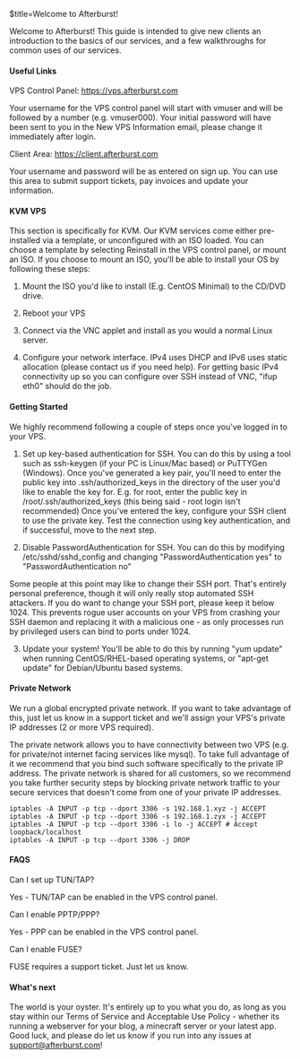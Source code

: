 $title=Welcome to Afterburst!

Welcome to Afterburst! This guide is intended to give new clients an introduction to the basics of our services, and a few walkthroughs for common uses of our services.

#### Useful Links

VPS Control Panel: <a href=https://vps.afterburst.com>https://vps.afterburst.com</a>

Your username for the VPS control panel will start with vmuser and will be followed by a number (e.g. vmuser000). Your initial password will have been sent to you in the New VPS Information email, please change it immediately after login. 

Client Area: <a href=https://client.afterburst.com>https://client.afterburst.com</a>

Your username and password will be as entered on sign up. You can use this area to submit support tickets, pay invoices and update your information.
	
#### KVM VPS

This section is specifically for KVM. Our KVM services come either pre-installed via a template, or unconfigured with an ISO loaded. You can choose a template by selecting Reinstall in the VPS control panel, or mount an ISO. If you choose to mount an ISO, you'll be able to install your OS by following these steps:


1) Mount the ISO you'd like to install (E.g. CentOS Minimal) to the CD/DVD drive.

2) Reboot your VPS

3) Connect via the VNC applet and install as you would a normal Linux server. 

4) Configure your network interface. IPv4 uses DHCP and IPv6 uses static allocation (please contact us if you need help). For getting basic IPv4 connectivity up so you can configure over SSH instead of VNC, "ifup eth0" should do the job. 

#### Getting Started

We highly recommend following a couple of steps once you've logged in to your VPS. 

1) Set up key-based authentication for SSH. You can do this by using a tool such as ssh-keygen (if your PC is Linux/Mac based) or PuTTYGen (Windows). Once you've generated a key pair, you'll need to enter the public key into .ssh/authorized\_keys in the directory of the user you'd like to enable the key for.
	E.g. for root, enter the public key in /root/.ssh/authorized\_keys (this being said - root login isn't recommended)
	Once you've entered the key, configure your SSH client to use the private key. Test the connection using key authentication, and if successful, move to the next step.
	
2) Disable PasswordAuthentication for SSH. You can do this by modifying /etc/sshd/sshd_config and changing "PasswordAuthentication yes" to "PasswordAuthentication no"

Some people at this point may like to change their SSH port. That's entirely personal preference, though it will only really stop automated SSH attackers. If you do want to change your SSH port, please keep it below 1024. This prevents rogue user accounts on your VPS from crashing your SSH daemon and replacing it with a malicious one - as only processes run by privileged users can bind to ports under 1024.

3) Update your system! You'll be able to do this by running "yum update" when running CentOS/RHEL-based operating systems, or "apt-get update" for Debian/Ubuntu based systems.

#### Private Network

We run a global encrypted private network. If you want to take advantage of this, just let us know in a support ticket and we'll assign your VPS's private IP addresses (2 or more VPS required).

The private network allows you to have connectivity between two VPS (e.g. for private/not internet facing services like mysql). To take full advantage of it we recommend that you bind such software specifically to the private IP address. The private network is shared for all customers, so we recommend you take further security steps by blocking private network traffic to your secure services that doesn't come from one of your private IP addresses. 

	iptables -A INPUT -p tcp --dport 3306 -s 192.168.1.xyz -j ACCEPT
	iptables -A INPUT -p tcp --dport 3306 -s 192.168.1.zyx -j ACCEPT
	iptables -A INPUT -p tcp --dport 3306 -i lo -j ACCEPT # Accept loopback/localhost
	iptables -A INPUT -p tcp --dport 3306 -j DROP
#### FAQS
	
Can I set up TUN/TAP? 

Yes - TUN/TAP can be enabled in the VPS control panel.

Can I enable PPTP/PPP? 

Yes - PPP can be enabled in the VPS control panel.

Can I enable FUSE?

FUSE requires a support ticket. Just let us know.

	
#### What's next
	
The world is your oyster. It's entirely up to you what you do, as long as you stay within our Terms of Service and Acceptable Use Policy - whether its running a webserver for your blog, a minecraft server or your latest app. Good luck, and please do let us know if you run into any issues at support@afterburst.com!
